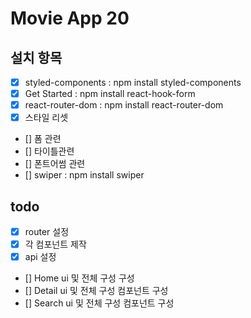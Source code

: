 # Movie App 20

## 설치 항목

- [x] styled-components : npm install styled-components
- [x] Get Started : npm install react-hook-form
- [x] react-router-dom : npm install react-router-dom
- [x] 스타일 리셋
- [] 폼 관련
- [] 타이틀관련
- [] 폰트어썸 관련
- [] swiper : npm install swiper

## todo

- [x] router 설정
- [x] 각 컴포넌트 제작
- [x] api 설정
- [] Home ui 및 전체 구성 구성
- [] Detail ui 및 전체 구성 컴포넌트 구성
- [] Search ui 및 전체 구성 컴포넌트 구성
